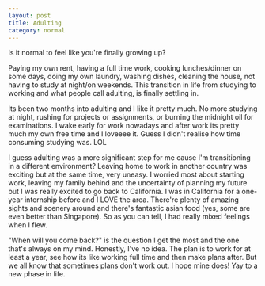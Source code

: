 ```yaml
---
layout: post 
title: Adulting 
category: normal
---
```


Is it normal to feel like you're finally growing up? 

Paying my own rent, having a full time work, cooking lunches/dinner on some days, doing my own laundry, washing dishes, cleaning the house, not having to study at night/on weekends. This transition in life from studying to working and what people call adulting, is finally settling in. 

Its been two months into adulting and I like it pretty much. No more studying at night, rushing for projects or assignments, or burning the midnight oil for examinations. I wake early for work nowadays and after work its pretty much my own free time and I loveeee it. Guess I didn't realise how time consuming studying was. LOL 

I guess adulting was a more significant step for me cause I'm transitioning in a different environment? Leaving home to work in another country was exciting but at the same time, very uneasy. I worried most about starting work, leaving my family behind and the uncertainty of planning my future but I was really excited to go back to California. I was in California for a one-year internship before and I LOVE the area. There're plenty of amazing sights and scenery around and there's fantastic asian food (yes, some are even better than Singapore). So as you can tell, I had really mixed feelings when I flew.

"When will you come back?" is the question I get the most and the one that's always on my mind. Honestly, I've no idea. The plan is to work for at least a year, see how its like working full time and then make plans after. But we all know that sometimes plans don't work out. I hope mine does! Yay to a new phase in life.  
